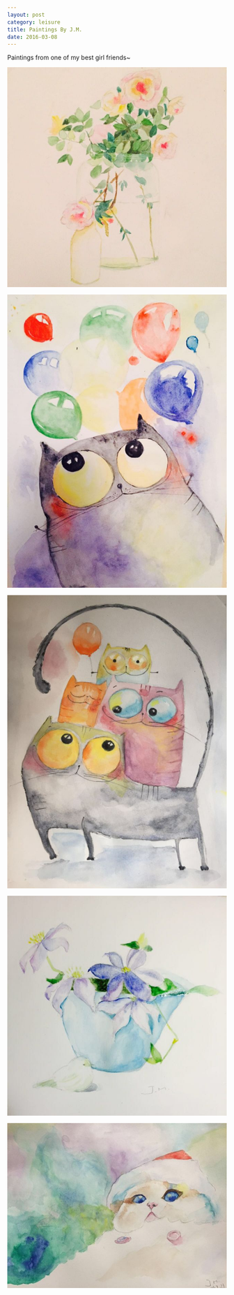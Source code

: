```yaml
---
layout: post
category: leisure
title: Paintings By J.M.
date: 2016-03-08
---
```


Paintings from one of my best girl friends~

![](/assets/leisure/PaintingsByJM/44467935.jpg)

![](/assets/leisure/PaintingsByJM/1154354131.jpg)

![](/assets/leisure/PaintingsByJM/1515663317.jpg)

![](/assets/leisure/PaintingsByJM/1547326978.jpg)

![](/assets/leisure/PaintingsByJM/2139909562.jpg)